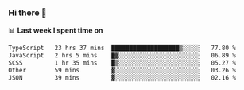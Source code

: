 ### Hi there 👋

<!--
**DBvc/DBvc** is a ✨ _special_ ✨ repository because its `README.md` (this file) appears on your GitHub profile.

Here are some ideas to get you started:

- 🔭 I’m currently working on ...
- 🌱 I’m currently learning ...
- 👯 I’m looking to collaborate on ...
- 🤔 I’m looking for help with ...
- 💬 Ask me about ...
- 📫 How to reach me: ...
- 😄 Pronouns: ...
- ⚡ Fun fact: ...
-->

📊 **Last week I spent time on**
<!--START_SECTION:waka-->

```txt
TypeScript   23 hrs 37 mins  ███████████████████▒░░░░░   77.80 %
JavaScript   2 hrs 5 mins    █▓░░░░░░░░░░░░░░░░░░░░░░░   06.89 %
SCSS         1 hr 35 mins    █▒░░░░░░░░░░░░░░░░░░░░░░░   05.27 %
Other        59 mins         ▓░░░░░░░░░░░░░░░░░░░░░░░░   03.26 %
JSON         39 mins         ▓░░░░░░░░░░░░░░░░░░░░░░░░   02.16 %
```

<!--END_SECTION:waka-->
